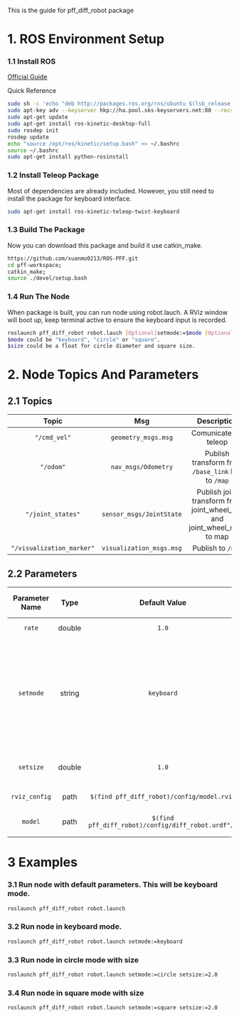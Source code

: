 This is the guide for pff_diff_robot package

# 1. ROS Environment Setup

### 1.1 Install ROS

[Official Guide]( http://wiki.ros.org/ROS/Tutorials/InstallingandConfiguringROSEnvironment)

Quick Reference
```bash
sudo sh -c 'echo "deb http://packages.ros.org/ros/ubuntu $(lsb_release -sc) main" > /etc/apt/sources.list.d/ros-latest.list'
sudo apt-key adv --keyserver hkp://ha.pool.sks-keyservers.net:80 --recv-key 421C365BD9FF1F717815A3895523BAEEB01FA116
sudo apt-get update
sudo apt-get install ros-kinetic-desktop-full
sudo rosdep init
rosdep update
echo "source /opt/ros/kinetic/setup.bash" >> ~/.bashrc
source ~/.bashrc
sudo apt-get install python-rosinstall
```

### 1.2 Install Teleop Package

Most of dependencies are already included. However, you still need to install the package for keyboard interface.
```bash
sudo apt-get install ros-kinetic-teleop-twist-keyboard
```

### 1.3 Build The Package

Now you can download this package and build it use catkin_make.
```bash
https://github.com/xuanmo0213/ROS-PFF.git
cd pff-workspace;
catkin_make;
source ./devel/setup.bash
```

### 1.4 Run The Node

When package is built, you can run node using robot.lauch. 
A RViz window will boot up, keep terminal active to ensure the keyboard input is recorded.
```bash
roslaunch pff_diff_robot robot.lauch [Optional]setmode:=$mode [Optional]setsize:=$size
$mode could be "keyboard", "circle" or "square".
$size could be a float for circle diameter and square size.
```
# 2. Node Topics And Parameters

## 2.1 Topics

| Topic | Msg | Description |
|:---:|:---:|:---:|
|`"/cmd_vel"`|`geometry_msgs.msg` | Comunicate for teleop |
| `"/odom"` | `nav_msgs/Odometry` | Publish transform from `/base_link` link to `/map` |
| `"/joint_states"` | `sensor_msgs/JointState` | Publish joint transform from joint_wheel_left and joint_wheel_right to map |
| `"/visualization_marker"` | `visualization_msgs.msg` | Publish to `/map` |

## 2.2 Parameters

| Parameter Name | Type | Default Value | Optional and Description |
|:---:|:---:|:---:|:---:|
| `rate` | double | `1.0` | Set rate for robot |
| `setmode` | string | `keyboard` | Select mode: 'keyboard' for keyboard control, 'circle' for run in circle, 'square' for run in square |
| `setsize` | double | `1.0` | Diameter of Circle and Length for Square Size |
| `rviz_config` | path | `$(find pff_diff_robot)/config/model.rviz` | Load config file for rviz |
| `model` | path | `$(find pff_diff_robot)/config/diff_robot.urdf"/>` | Load urdf file for robot |


# 3 Examples

### 3.1 Run node with default parameters. This will be keyboard mode.

```bash
roslaunch pff_diff_robot robot.launch
```

### 3.2 Run node in keyboard mode.

```bash
roslaunch pff_diff_robot robot.launch setmode:=keyboard
```

### 3.3 Run node in circle mode with size

```bash
roslaunch pff_diff_robot robot.launch setmode:=circle setsize:=2.0
```

### 3.4 Run node in square mode with size

```bash
roslaunch pff_diff_robot robot.launch setmode:=square setsize:=2.0
```


